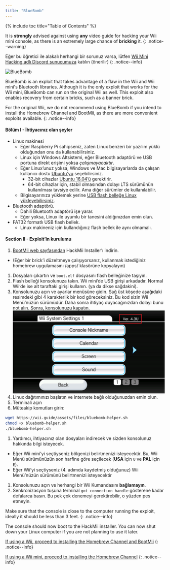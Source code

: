 ```yaml
---
title: "BlueBomb"
---
```


{% include toc title="Table of Contents" %}

It is **strongly** advised against using **any** video guide for hacking your Wii mini console, as there is an extremely large chance of **bricking** it.
{: .notice--warning}

Eğer bu öğretici ile alakalı herhangi bir sorunuz varsa, lütfen [ Wii Mini Hacking adlı Discord sunucumuza](https://discord.gg/6ryxnkS) katılın (önerilir)
{: .notice--info}

![BlueBomb](/images/bluebomb.png)

BlueBomb is an exploit that takes advantage of a flaw in the Wii and Wii mini's Bluetooth libraries. Although it is the only exploit that works for the Wii mini, BlueBomb can run on the original Wii as well. This exploit also enables recovery from certain bricks, such as a banner brick.

For the original Wii, we do not recommend using BlueBomb if you intend to install the Homebrew Channel and BootMii, as there are more convenient exploits available.
{: .notice--info}

#### Bölüm I - İhtiyacınız olan şeyler
- Linux makinesi
  - Eğer Raspberry Pi sahipseniz, zaten Linux benzeri bir yazılım yüklü olduğundan onu da kullanabilirsiniz.
  - Linux için Windows Altsistemi, eğer Bluetooth adaptörü ve USB portuna direkt erişimi yoksa *çalışmayacaktır*.
  - Eğer Linux’unuz yoksa, Windows ve Mac bilgisayarlarda da çalışan kullanıcı dostu [Ubuntu’yu](https://ubuntu.com/download/desktop) seçebilirsiniz.
    - 32-bit cihazlar [Ubuntu 16.04’ü](http://releases.ubuntu.com/16.04/) gerektirir.
    - 64-bit cihazlar için, stabil olmasından dolayı LTS sürümünün kullanılması tavsiye edilir. Ama diğer sürümler de kullanılabilir.
  - Bilgisayarınıza yüklemek yerine [USB flash belleğe Linux yükleyebilirsiniz](https://ubuntu.com/tutorials/tutorial-create-a-usb-stick-on-windows#1-overview).
- Bluetooth adaptörü.
  - Dahili Bluetooth adaptörü işe yarar.
  - Eğer yoksa, Linux ile uyumlu bir tanesini aldığınızdan emin olun.
- FAT32 formatlı USB flash bellek.
  - Linux makineniz için kullandığınız flash bellek ile aynı olmamalı.

#### Section II - Exploit’in kurulumu
1. [BootMii web sayfasından](https://bootmii.org/download/) HackMii Installer’ı indirin.
- (Eğer bir brick’i düzeltmeye çalışıyorsanız, kullanmak istediğiniz homebrew uygulamasını /apps/ klasörüne kopyalayın)
1. Dosyaları çıkartın ve `boot.elf` dosyasını flash belleğinize taşıyın.
1. Flash belleği konsolunuza takın. Wii mini’de USB girişi arkadadır. Normal Wii’de ise alt taraftaki girişi kullanın. (ya da dikse sağdakini).
1. Konsolunuzu açın ve ayarlar menüsüne gidin. Sağ üst köşede aşağıdaki resimdeki gibi 4 karakterlik bir kod göreceksiniz. Bu kod sizin Wii Menü’nüzün sürümüdür. Daha sonra ihtiyaç duyacağınızdan dolayı bunu not alın. Sonra, konsolunuzu kapatın. ![SistemMenüsüSürümü](/images/Wii/SystemMenuVersion.png)
1. Linux dağıtımınızı başlatın ve internete bağlı olduğunuzdan emin olun.
1. Terminali açın
1. Müteakip komutları girin:
```bash
wget https://wii.guide/assets/files/bluebomb-helper.sh
chmod +x bluebomb-helper.sh
./bluebomb-helper.sh
```
1. Yardımcı, ihtiyacınız olan dosyaları indirecek ve sizden konsolunuz hakkında bilgi isteyecek.
  - Eğer Wii mini’yi seçtiyseniz bölgenizi belirtmenizi isteyecektir. Bu, Wii Menü sürümünüzün son harfine göre seçilecek (**USA** için `U` ve **PAL** için `E`).
  - Eğer Wii’yi seçtiyseniz (4. adımda kaydetmiş olduğunuz) Wii Menü’nüzün sürümünü belirtmenizi isteyecektir
1. Konsolunuzu açın ve herhangi bir Wii Kumandasını **bağlamayın**.
1. Senkronizasyon tuşuna terminal `got connection handle` gösterene kadar defalarca basın. Bu pek çok denemeyi gerektirebilir, o yüzden pes etmeyin.

Make sure that the console is close to the computer running the exploit, ideally it should be less than 3 feet.
{: .notice--info}

The console should now boot to the HackMii installer. You can now shut down your Linux computer if you are not planning to use it later.

[If using a Wii, proceed to installing the Homebrew Channel and BootMii](hbc)
{: .notice--info}

[If using a Wii mini, proceed to installing the Homebrew Channel](hbc-mini)
{: .notice--info}
